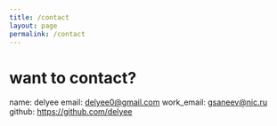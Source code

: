```yaml
---
title: /contact
layout: page
permalink: /contact
---
```


# want to contact?

name: delyee
email: delyee0@gmail.com
work_email: gsaneev@nic.ru
github: https://github.com/delyee
